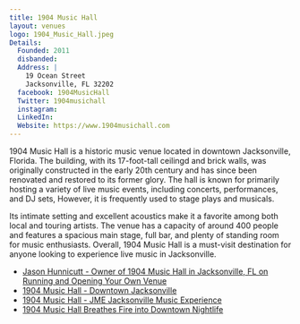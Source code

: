 ```yaml
---
title: 1904 Music Hall
layout: venues
logo: 1904_Music_Hall.jpeg
Details:
  Founded: 2011
  disbanded:
  Address: |
    19 Ocean Street
    Jacksonville, FL 32202
  facebook: 1904MusicHall
  Twitter: 1904musichall
  instagram: 
  LinkedIn: 
  Website: https://www.1904musichall.com
---
```

1904 Music Hall is a historic music venue located in downtown Jacksonville, Florida. The building, with its 17-foot-tall ceilingd and brick walls, was originally constructed in the early 20th century and has since been renovated and restored to its former glory. The hall is known for primarily hosting a variety of live music events, including concerts, performances, and DJ sets, However, it is frequently used to stage plays and musicals.

Its intimate setting and excellent acoustics make it a favorite among both local and touring artists. The venue has a capacity of around 400 people and features a spacious main stage, full bar, and plenty of standing room for music enthusiasts. Overall, 1904 Music Hall is a must-visit destination for anyone looking to experience live music in Jacksonville.

- [Jason Hunnicutt - Owner of 1904 Music Hall in Jacksonville, FL on Running and Opening Your Own Venue](http://www.makingitwithchrisg.com/podcast/030)
- [1904 Music Hall - Downtown Jacksonville](https://downtownjacksonville.org/poi/1904-music-hall/)
- [1904 Music Hall - JME Jacksonville Music Experience](https://wjct.org/locations/jme/1904-music-hall/)
- [1904 Music Hall Breathes Fire into Downtown Nightlife](https://folioweekly.com/2022/09/21/1904-music-hall-breathes-fire-into-downtown-nightlife/) 
